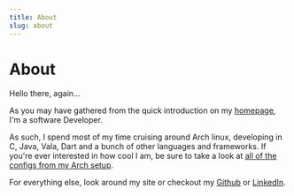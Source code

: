 ```yaml
---
title: About
slug: about
---
```


# About

Hello there, again...

As you may have gathered from the quick introduction on my [homepage](/), I'm a software Developer. 

As such, I spend most of my time cruising around Arch linux, developing in C, Java, Vala, Dart and a bunch of other languages and frameworks. If you're ever interested in how cool I am, be sure to take a look at [all of the configs from my Arch setup](https://github.com/grossamos/.dotfiles).

For everything else, look around my site or checkout my [Github](https://github.com/grossamos) or [LinkedIn](https://de.linkedin.com/in/amos-gro%C3%9F-19a7b2198).
